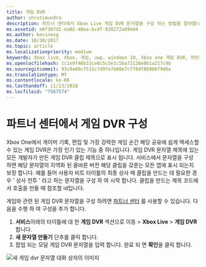 ```yaml
---
title: 게임 DVR
author: shrutimundra
description: 파트너 센터에서 Xbox Live 게임 DVR 문자열을 구성 하는 방법을 알아봅니다
ms.assetid: e0f307d2-ea02-48ea-bcdf-828272a894d4
ms.author: kevinasg
ms.date: 10/30/2017
ms.topic: article
ms.localizationpriority: medium
keywords: Xbox live, Xbox, 게임, uwp, windows 10, Xbox one 게임 DVR, 파트너 센터
ms.openlocfilehash: 1c1e9f46b33ce6c5c5e1c5ba72128e0b1a217c9b
ms.sourcegitcommit: 93c0a60cf531c7d9fe7b00e7cf78df86906f9d6e
ms.translationtype: MT
ms.contentlocale: ko-KR
ms.lasthandoff: 11/23/2018
ms.locfileid: "7567574"
---
```

# <a name="configuring-game-dvr-in-partner-center"></a>파트너 센터에서 게임 DVR 구성

Xbox One에서 게이머 기록, 편집 및 가장 강력한 게임 순간 해당 공유에 쉽게 액세스할 수 있는 게임 DVR은 가장 인기 있는 기능 중 하나입니다. 게임 DVR 문자열 제목에 있는 모든 개발자가 만든 게임 DVR 클립 제목으로 표시 됩니다. 서비스에서 문자열을 구성 하면 해당 문자열의 지역화 된 올바른 버전 해당 클립을 갖춘는 모든 앱에 표시 되는지 보장 합니다. 예를 들어 사용자 비트 타이틀의 최종 상사 때 클립을 만드는 데 필요한 경우 ' 상사 전투 ' 라고 하는 문자열을 구성 하 여 시작 합니다. 클립을 만드는 제목 코드에서 호출을 만들 때 참조할 id입니다.

게임와 관련 된 게임 DVR 문자열을 구성 하려면 [파트너 센터](https://partner.microsoft.com/dashboard) 를 사용할 수 있습니다. 다음을 수행 하 여 구성을 추가 합니다.

1. **서비스**아래의 타이틀에 대 한 **게임 DVR** 섹션으로 이동 > **Xbox Live** > **게임 DVR**합니다.
2. **새 문자열 만들기** 단추를 클릭 합니다.
3. 팝업 되는 모달 게임 DVR 문자열을 입력 합니다. 완료 되 면 **확인**을 클릭 합니다.

![새 게임 dvr 문자열 대화 상자의 이미지](../../images/dev-center/game-dvr/game-dvr-1.png)
